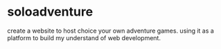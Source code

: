 # soloadventure
create a website to host choice your own adventure games. using it as a platform to build my understand of web development.
